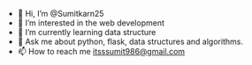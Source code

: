- 👋 Hi, I’m @Sumitkarn25
- 👀 I’m interested in the web development
- 🌱 I’m currently learning data structure
- 💞️ Ask me about python, flask, data structures and algorithms.
- 📫 How to reach me itsssumit986@gmail.com

<!---
Sumitkarn25/Sumitkarn25 is a ✨ special ✨ repository because its `README.md` (this file) appears on your GitHub profile.
You can click the Preview link to take a look at your changes.
--->
